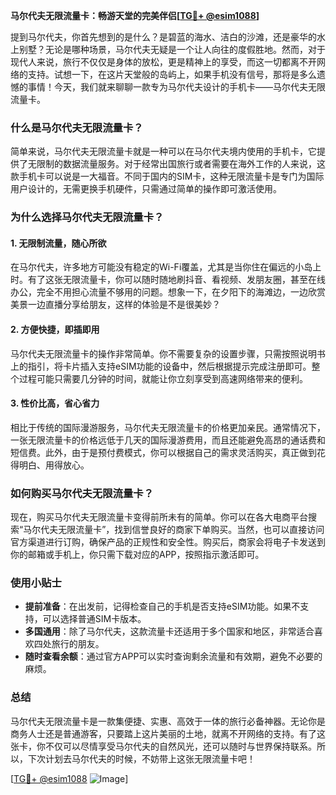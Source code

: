 **马尔代夫无限流量卡：畅游天堂的完美伴侣[[TG💪+ @esim1088](https://t.me/s/esim1088)]**

提到马尔代夫，你首先想到的是什么？是碧蓝的海水、洁白的沙滩，还是豪华的水上别墅？无论是哪种场景，马尔代夫无疑是一个让人向往的度假胜地。然而，对于现代人来说，旅行不仅仅是身体的放松，更是精神上的享受，而这一切都离不开网络的支持。试想一下，在这片天堂般的岛屿上，如果手机没有信号，那将是多么遗憾的事情！今天，我们就来聊聊一款专为马尔代夫设计的手机卡——马尔代夫无限流量卡。

### 什么是马尔代夫无限流量卡？

简单来说，马尔代夫无限流量卡就是一种可以在马尔代夫境内使用的手机卡，它提供了无限制的数据流量服务。对于经常出国旅行或者需要在海外工作的人来说，这款手机卡可以说是一大福音。不同于国内的SIM卡，这种无限流量卡是专门为国际用户设计的，无需更换手机硬件，只需通过简单的操作即可激活使用。

### 为什么选择马尔代夫无限流量卡？

#### 1. **无限制流量，随心所欲**
   在马尔代夫，许多地方可能没有稳定的Wi-Fi覆盖，尤其是当你住在偏远的小岛上时。有了这张无限流量卡，你可以随时随地刷抖音、看视频、发朋友圈，甚至在线办公，完全不用担心流量不够用的问题。想象一下，在夕阳下的海滩边，一边欣赏美景一边直播分享给朋友，这样的体验是不是很美妙？

#### 2. **方便快捷，即插即用**
   马尔代夫无限流量卡的操作非常简单。你不需要复杂的设置步骤，只需按照说明书上的指引，将卡片插入支持eSIM功能的设备中，然后根据提示完成注册即可。整个过程可能只需要几分钟的时间，就能让你立刻享受到高速网络带来的便利。

#### 3. **性价比高，省心省力**
   相比于传统的国际漫游服务，马尔代夫无限流量卡的价格更加亲民。通常情况下，一张无限流量卡的价格远低于几天的国际漫游费用，而且还能避免高昂的通话费和短信费。此外，由于是预付费模式，你可以根据自己的需求灵活购买，真正做到花得明白、用得放心。

### 如何购买马尔代夫无限流量卡？

现在，购买马尔代夫无限流量卡变得前所未有的简单。你可以在各大电商平台搜索“马尔代夫无限流量卡”，找到信誉良好的商家下单购买。当然，也可以直接访问官方渠道进行订购，确保产品的正规性和安全性。购买后，商家会将电子卡发送到你的邮箱或手机上，你只需下载对应的APP，按照指示激活即可。

### 使用小贴士

- **提前准备**：在出发前，记得检查自己的手机是否支持eSIM功能。如果不支持，可以选择普通SIM卡版本。
- **多国通用**：除了马尔代夫，这款流量卡还适用于多个国家和地区，非常适合喜欢四处旅行的朋友。
- **随时查看余额**：通过官方APP可以实时查询剩余流量和有效期，避免不必要的麻烦。

### 总结

马尔代夫无限流量卡是一款集便捷、实惠、高效于一体的旅行必备神器。无论你是商务人士还是普通游客，只要踏上这片美丽的土地，就离不开网络的支持。有了这张卡，你不仅可以尽情享受马尔代夫的自然风光，还可以随时与世界保持联系。所以，下次计划去马尔代夫的时候，不妨带上这张无限流量卡吧！

[[TG💪+ @esim1088](https://t.me/s/esim1088) ![Image](https://i.postimg.cc/4NQfJmqS/Snipaste-2025-05-13-00-14-12.png)]
